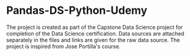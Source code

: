 # Pandas-DS-Python-Udemy

The project is created as part of the Capstone Data Science project for completion of the Data Science certification.
Data sources are attached separately in the files and links are given for the raw data source.
The project is inspired from Jose Portilla's course.
